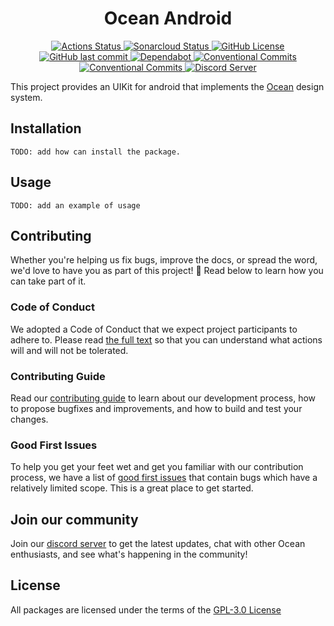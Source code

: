 <h1 align="center">Ocean Android</h1>

<p align="center">
  <a href="https://github.com/ocean-ds/ocean-android/actions">
    <img alt="Actions Status" src="https://github.com/ocean-ds/ocean-android/workflows/CI/badge.svg">
  </a>
  <a href="https://sonarcloud.io/dashboard?id=ocean-ds_ocean-android">
    <img alt="Sonarcloud Status" src="https://sonarcloud.io/api/project_badges/measure?project=ocean-ds_ocean-android&metric=alert_status">
  </a>
  <a href="https://github.com/ocean-ds/ocean-android/blob/master/LICENSE">
    <img alt="GitHub License" src="https://img.shields.io/github/license/ocean-ds/ocean-android">
  </a>
  <a href="https://github.com/ocean-ds/ocean-android/graphs/commit-activity">
    <img alt="GitHub last commit" src="https://img.shields.io/github/last-commit/ocean-ds/ocean-android">
  </a>
  <a href="https://github.com/ocean-ds/ocean-android/network/updates">
    <img alt="Dependabot" src="https://img.shields.io/badge/Dependabot-enabled-brightgreen">
  </a>
  <a href="https://conventionalcommits.org">
    <img alt="Conventional Commits" src="https://img.shields.io/badge/Conventional%20Commits-1.0.0-yellow.svg">
  </a>
  <a href="http://makeapullrequest.com">
    <img alt="Conventional Commits" src="https://img.shields.io/badge/PRs-welcome-brightgreen.svg">
  </a>
  <a href="https://discord.gg/hDWzGPKuG2">
    <img alt="Discord Server" src="https://img.shields.io/discord/875438252172136468.svg?color=7389D8&labelColor=6A7EC2&logo=discord&logoColor=ffffff">
  </a>  
</p>

This project provides an UIKit for android that implements the [Ocean](https://zeroheight.com/9c9b2b3aa/p/257272-ocean-ds/t/968532) design system.

## Installation

```
TODO: add how can install the package.
```

## Usage

```
TODO: add an example of usage
```

## Contributing

Whether you're helping us fix bugs, improve the docs, or spread the word, we'd love to have you as part of this project! :blue_heart: Read below to learn how you can take part of it.

### Code of Conduct

We adopted a Code of Conduct that we expect project participants to adhere to. Please read [the full text](.github/CODE_OF_CONDUCT.md) so that you can understand what actions will and will not be tolerated.

### Contributing Guide

Read our [contributing guide](.github/CONTRIBUTING.md) to learn about our development process, how to propose bugfixes and improvements, and how to build and test your changes.

### Good First Issues

To help you get your feet wet and get you familiar with our contribution process, we have a list of [good first issues](https://github.com/ocean-ds/ocean-android/labels/good%20first%20issue) that contain bugs which have a relatively limited scope. This is a great place to get started.

## Join our community

Join our [discord server](https://discord.gg/hDWzGPKuG2) to get the latest updates, chat with other Ocean enthusiasts, and see what's happening in the community!

## License

All packages are licensed under the terms of the [GPL-3.0 License](LICENSE)
